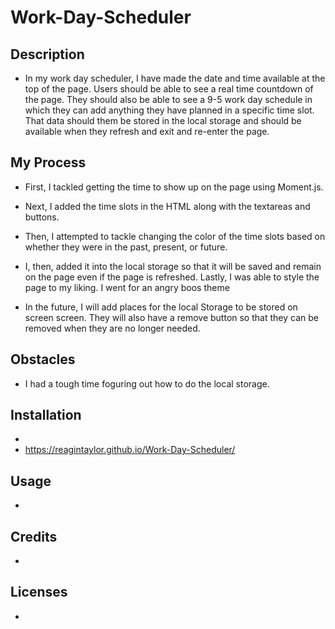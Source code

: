 # Work-Day-Scheduler

## Description
- In my work day scheduler, I have made the date and time available at the top of the page. Users should be able to see a real time countdown of the page. They should also be able to see a 9-5 work day schedule in which they can add anything they have planned in a specific time slot. That data should them be stored in the local storage and should be available when they refresh and exit and re-enter the page. 

## My Process
- First, I tackled getting the time to show up on the page using Moment.js.
- Next, I added the time slots in the HTML along with the textareas and buttons. 
- Then, I attempted to tackle changing the color of the time slots based on whether they were in the past, present, or future.
- I, then, added it into the local storage so that it will be saved and remain on the page even if the page is refreshed.
Lastly, I was able to style the page to my liking. I went for an angry boos theme

- In the future, I will add places for the local Storage to be stored on screen screen. They will also have a remove button so that they can be removed when they are no longer needed.

## Obstacles
- I had a tough time foguring out how to do the local storage. 

## Installation
- 
- https://reagintaylor.github.io/Work-Day-Scheduler/

## Usage
- 

## Credits
- 

## Licenses
- 